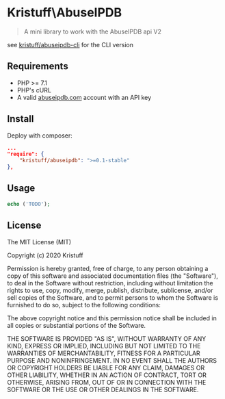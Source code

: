 # Kristuff\AbuseIPDB
> A mini library to work with the AbuseIPDB api V2

see [kristuff/abuseipdb-cli](https://github.com/kristuff/abuseipdb-cli) for the CLI version


Requirements
------------
- PHP >= 7.1
- PHP's cURL  
- A valid [abuseipdb.com](https://abuseipdb.com) account with an API key

Install
-------

Deploy with composer:

```json
...
"require": {
    "kristuff/abuseipdb": ">=0.1-stable"
},
```

Usage
-----

```php
echo ('TODO');
```

License
-------

The MIT License (MIT)

Copyright (c) 2020 Kristuff

Permission is hereby granted, free of charge, to any person obtaining a copy
of this software and associated documentation files (the "Software"), to deal
in the Software without restriction, including without limitation the rights
to use, copy, modify, merge, publish, distribute, sublicense, and/or sell
copies of the Software, and to permit persons to whom the Software is
furnished to do so, subject to the following conditions:

The above copyright notice and this permission notice shall be included in
all copies or substantial portions of the Software.

THE SOFTWARE IS PROVIDED "AS IS", WITHOUT WARRANTY OF ANY KIND, EXPRESS OR
IMPLIED, INCLUDING BUT NOT LIMITED TO THE WARRANTIES OF MERCHANTABILITY,
FITNESS FOR A PARTICULAR PURPOSE AND NONINFRINGEMENT. IN NO EVENT SHALL THE
AUTHORS OR COPYRIGHT HOLDERS BE LIABLE FOR ANY CLAIM, DAMAGES OR OTHER
LIABILITY, WHETHER IN AN ACTION OF CONTRACT, TORT OR OTHERWISE, ARISING FROM,
OUT OF OR IN CONNECTION WITH THE SOFTWARE OR THE USE OR OTHER DEALINGS IN
THE SOFTWARE.
